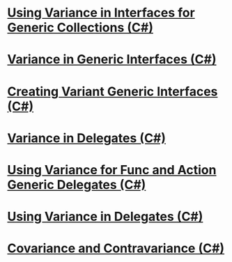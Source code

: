 # [Using Variance in Interfaces for Generic Collections (C#)](using-variance-in-interfaces-for-generic-collections.md)
# [Variance in Generic Interfaces (C#)](variance-in-generic-interfaces.md)
# [Creating Variant Generic Interfaces (C#)](creating-variant-generic-interfaces.md)
# [Variance in Delegates (C#)](variance-in-delegates.md)
# [Using Variance for Func and Action Generic Delegates (C#)](using-variance-for-func-and-action-generic-delegates.md)
# [Using Variance in Delegates (C#)](using-variance-in-delegates.md)
# [Covariance and Contravariance (C#)](index.md)
